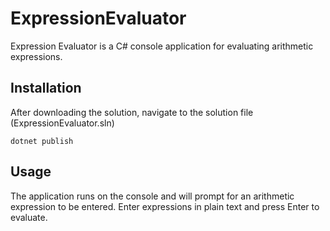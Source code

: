 # ExpressionEvaluator

Expression Evaluator is a C# console application for evaluating arithmetic expressions.

## Installation

After downloading the solution, navigate to the solution file (ExpressionEvaluator.sln)

```
dotnet publish
```

## Usage

The application runs on the console and will prompt for an arithmetic expression to be entered.
Enter expressions in plain text and press Enter to evaluate.

